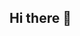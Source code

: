 ## Hi there 👋

<!--
**JuanCarlosVizcarra/JuanCarlosVizcarra** is a ✨ _special_ ✨ repository because its `README.md` (this file) appears on your GitHub profile.

Here are some ideas to get you started:

ENG / SPA
- 🔭 I’m currently working on building projects 
- 🌱 I’m currently learning Data Science & Machine Learning 
